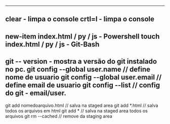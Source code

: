 -------------------------
clear - limpa o console
crtl=l - limpa o console
-------------------------
new-item index.html / py / js - Powershell
touch index.html / py / js - Git-Bash
-------------------------
git -- version - mostra a versão do git instalado no pc.
git config --global user.name // define nome de usuario
git config --global user.email // define email de usuario
git config --list // config do git - email/user.
-------------------------
git add nomedoarquivo.html // salva na staged area
git add *.html // salva todos os arquivos em html
git add * // salva na staged area todos os arquivos
git rm --cached // remove da staging area